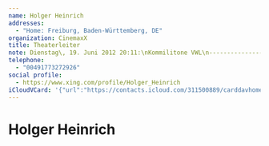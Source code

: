 ```yaml
---
name: Holger Heinrich
addresses:
  - "Home: Freiburg, Baden-Württemberg, DE"
organization: CinemaxX
title: Theaterleiter
note: Dienstag\, 19. Juni 2012 20:11:\nKommilitone VWL\n------------------------------------------------------------------\nKommilitone VWL
telephone:
  - "00491773272926"
social profile:
  - https://www.xing.com/profile/Holger_Heinrich
iCloudVCard: '{"url":"https://contacts.icloud.com/311500889/carddavhome/card/NzRmOTQ4MDItMDYwYS00YmJkLTlhODctMDRjZWRkMTE5Mzg0.vcf","etag":"\"kmfhdeqw\"","data":"BEGIN:VCARD\r\nVERSION:3.0\r\nFN:\r\nN:Heinrich;Holger;;;\r\nUID:74f94802-060a-4bbd-9a87-04cedd119384\r\nADR;TYPE=HOME:;;;Freiburg;Baden-Württemberg;;DE;\r\nitem0.X-ABLABEL:xing\r\nPRODID:ez-vcard 0.9.13-fc\r\nREV:2025-04-03T22:12:14Z\r\nORG:CinemaxX;\r\nTITLE:Theaterleiter\r\nNOTE:Dienstag\\, 19. Juni 2012 20:11:\\nKommilitone VWL\\n--------------------\r\n ----------------------------------------------\\nKommilitone VWL\r\nPHOTO;VALUE=uri:https://d2ojpxxtu63wzl.cloudfront.net/static/c2d3d03f232b13\r\n 9c1e8dc719ab4ccdc7_91f257684de0a97e335d15e7235eb6f7766f62409b480a21cfe3fe09\r\n 0ac1a71c\r\nTEL;TYPE=CELL:00491773272926\r\nitem0.X-SOCIALPROFILE;X-USER=Holger_Heinrich:https://www.xing.com/profile/H\r\n olger_Heinrich\r\nEND:VCARD"}'
---
```

# Holger Heinrich